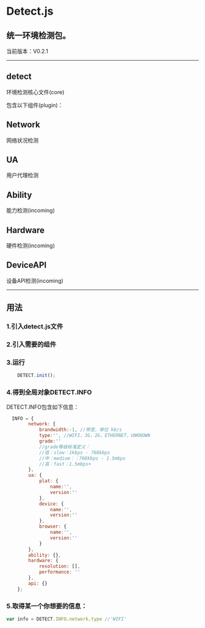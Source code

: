 # Detect.js

## 统一环境检测包。
当前版本：V0.2.1

---

## detect
环境检测核心文件(core)

包含以下组件(plugin)：

## Network
网络状况检测
## UA
用户代理检测
## Ability
能力检测(incoming)
## Hardware
硬件检测(incoming)
## DeviceAPI
设备API检测(incoming)

---

## 用法
### 1.引入detect.js文件
### 2.引入需要的组件
### 3.运行
```js
  	DETECT.init();
```
### 4.得到全局对象DETECT.INFO
DETECT.INFO包含如下信息：
```js
  INFO = {
		network: {
			brandwidth:-1, //带宽，单位 kb/s
			type:'', //WIFI，3G，2G，ETHERNET，UNKNOWN
			grade:''
			//grade等级标准定义：
			//低：slow：1kbps - 768kbps
			//中：medium：：768kbps - 1.5mbps
			//高：fast：1.5mbps+
		},
		ua: {
			plat: {
				name:'',
				version:''
			},
			device: {
				name:'',
				version:''
			},
			browser: {
				name:'',
				version:''
			}
		},
		ability: {},
		hardware: {
			resolution: [],
			performance: ''
		},
		api: {}
	};
```
### 5.取得某一个你想要的信息：
```js
var info = DETECT.INFO.network.type //'WIFI'
```



